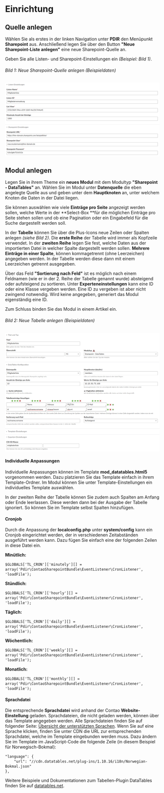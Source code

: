 # Einrichtung

## Quelle anlegen
Wählen Sie als erstes in der linken Navigation unter **PDIR** den Menüpunkt **Sharepoint** aus. Anschließend legen Sie über den Button **"Neue Sharepoint-Liste anlegen"** eine neue Sharepoint-Quelle an.

Geben Sie alle Listen- und Sharepoint-Einstellungen ein *(Beispiel: Bild 1)*.


###### Bild 1: Neue Sharepoint-Quelle anlegen (Beispieldaten)
![](sp-beispiel-quelle.png)

## Modul anlegen

Legen Sie in ihrem Theme ein **neues Modul** mit dem Modultyp **"Sharepoint - DataTables"** an. Wählen Sie im Modul unter **Datenquelle** die eben angelegte Quelle aus und geben unter dem **Hauptknoten** an, unter welchem Knoten die Daten in der Datei liegen.

Sie können auswählen wie viele **Einträge pro Seite** angezeigt werden sollen, welche Werte in der **Select-Box **für die möglichen Einträge pro Seite stehen sollen und ob eine Pagination oder ein Eingabefeld für die Suche dargestellt werden soll.

In der **Tabelle** können Sie über die Plus-Icons neue Zeilen oder Spalten anlegen *(siehe Bild 2)*. Die **erste Reihe** der Tabelle wird immer als Kopfzeile verwendet. In der **zweiten Reihe** legen Sie fest, welche Daten aus der importierten Datei in welcher Spalte dargestellt werden sollen. **Mehrere Einträge in einer Spalte**, können kommagetrennt (ohne Leerzeichen) angegeben werden. In der Tabelle werden diese dann mit einem Leerzeichen getrennt ausgegeben.

Über das Feld **"Sortierung nach Feld"** ist es möglich nach einem Feldnamen (wie er in der 2. Reihe der Tabelle genannt wurde) absteigend oder aufsteigend zu sortieren. Unter **Experteneinstellungen** kann eine ID oder eine Klasse vergeben werden. Eine ID zu vergeben ist aber nicht zwingend notwendig. Wird keine angegeben, generiert das Modul eigenständig eine ID.

Zum Schluss binden Sie das Modul in einem Artikel ein.

###### Bild 2: Neue Tabelle anlegen (Beispieldaten)
![](sp-beispiel-liste-anlegen.png)

#### Individuelle Anpassungen

Individuelle Anpassungen können im Template **mod_datatables.html5** vorgenommen werden. Dazu platzieren Sie das Template einfach in ihrem Template-Ordner. Im Modul können Sie unter Template-Einstellungen ein individuelles Template auswählen.

In der zweiten Reihe der Tabelle können Sie zudem auch Spalten am Anfang oder Ende leerlassen. Diese werden dann bei der Ausgabe der Tabelle ignoriert. So können Sie im Template selbst Spalten hinzufügen.

#### Cronjob

Durch die Anpassung der **localconfig.php** unter **system/config** kann ein Cronjob eingerichtet werden, der in verschiedenen Zeitabständen ausgeführt werden kann. Dazu fügen Sie einfach eine der folgenden Zeilen in diese Datei ein.

**Minütlich:**
```
$GLOBALS['TL_CRON']['minutely'][] = array('Pdir\ContaoSharepointBundle\EventListener\CronListener', 'loadFile');
```

**Stündlich:**
```
$GLOBALS['TL_CRON']['hourly'][] = array('Pdir\ContaoSharepointBundle\EventListener\CronListener', 'loadFile');
```

**Täglich:**
```
$GLOBALS['TL_CRON']['daily'][] = array('Pdir\ContaoSharepointBundle\EventListener\CronListener', 'loadFile');
```

**Wöchentlich:**
```
$GLOBALS['TL_CRON']['weekly'][] = array('Pdir\ContaoSharepointBundle\EventListener\CronListener', 'loadFile');
```

**Monatlich:**
```
$GLOBALS['TL_CRON']['monthly'][] = array('Pdir\ContaoSharepointBundle\EventListener\CronListener', 'loadFile');
```

#### Sprachdatei

Die entsprechende **Sprachdatei** wird anhand der Contao **Website-Einstellung** geladen. Sprachdateien, die nicht geladen werden, können über das Template angegeben werden. Alle Sprachdateien finden Sie auf folgender Seite: [Übersicht der unterstützten Sprachen](https://datatables.net/plug-ins/i18n/). Wenn Sie auf eine Sprache klicken, finden Sie unter CDN die URL zur entsprechenden Sprachdatei, welche im Template eingebunden werden muss. Dazu ändern Sie im Template im JavaScript-Code die folgende Zeile (in diesem Beispiel für Norwegisch-Bokmal):


```
"language": {
    "url": "//cdn.datatables.net/plug-ins/1.10.16/i18n/Norwegian-Bokmal.json"
},
```

Weitere Beispiele und Dokumentationen zum Tabellen-Plugin DataTables finden Sie auf [datatables.net](https://datatables.net/).